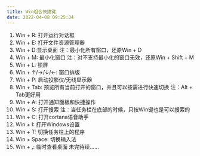 ```yaml
---
title: Win组合快捷键
date: 2022-04-08 09:25:34
---
```

1. Win + R: 打开运行对话框
2. Win + E: 打开文件资源管理器
3. Win + D:显示桌面
注：最小化所有窗口，还原Win + D
4. Win + M: 最小化窗口
注：对不支持最小化的窗口无效，还原Win + Shift + M
5. Win + L: 锁屏
6. Win + ↑/→/↓/←: 窗口排版
7. Win + P: 启动投影仪/无线显示器
8. Win + Tab: 预览所有当前打开的窗口，并且可以按需进行快速切换
注：Alt + Tab更好用
9. Win + A: 打开通知面板和快捷操作
10. Win + S: 打开搜索
注：当任务栏在底部的时候，只按Win键也是可以搜索的
11. Win + C: 打开cortana语音助手
12. Win + I: 打开Windows设置
13. Win + T: 切换任务栏上的程序
14. Win + Space: 切换输入法
15. Win + ,: 临时查看桌面
未完待续……